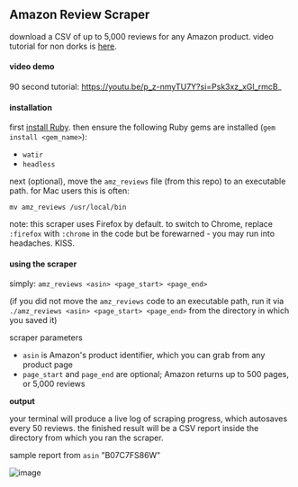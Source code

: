 ## Amazon Review Scraper
download a CSV of up to 5,000 reviews for any Amazon product. video tutorial for non dorks is [here]([url](https://twitter.com/ryanckulp/status/1657434781708066821)).

#### video demo
90 second tutorial: https://youtu.be/p_z-nmyTU7Y?si=Psk3xz_xGl_rmcB_

#### installation
first [install Ruby](https://install.founderhacker.com/steps/choose_os). then ensure the following Ruby gems are installed (`gem install <gem_name>`):

* `watir`
* `headless`

next (optional), move the `amz_reviews` file (from this repo) to an executable path. for Mac users this is often:

`mv amz_reviews /usr/local/bin`

note: this scraper uses Firefox by default. to switch to Chrome, replace `:firefox` with `:chrome` in the code but be forewarned - you may run into headaches. KISS.

#### using the scraper

simply:
`amz_reviews <asin> <page_start> <page_end>`

(if you did not move the `amz_reviews` code to an executable path, run it via `./amz_reviews <asin> <page_start> <page_end>` from the directory in which you saved it)

scraper parameters

* `asin` is Amazon's product identifier, which you can grab from any product page
* `page_start` and `page_end` are optional; Amazon returns up to 500 pages, or 5,000 reviews

**output**

your terminal will produce a live log of scraping progress, which autosaves every 50 reviews. the finished result will be a CSV report inside the directory from which you ran the scraper.

sample report from `asin` "B07C7FS86W"

![image](https://github.com/ryanckulp/amz_reviews/assets/3083888/2b2561ec-7a0d-40e8-ab23-7307c9077943)
